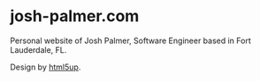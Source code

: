 # josh-palmer.com
Personal website of Josh Palmer, Software Engineer based in Fort Lauderdale, FL.

Design by [html5up](https://html5up.net/).
